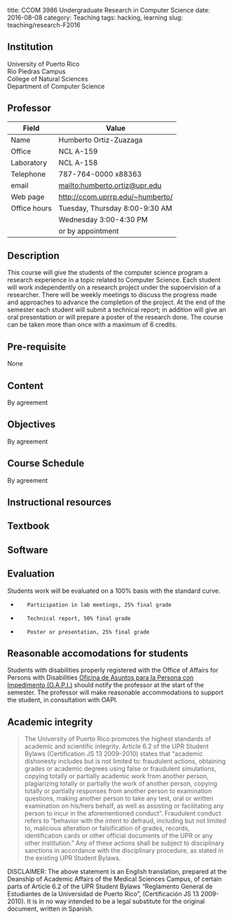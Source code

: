 title: CCOM 3986 Undergraduate Research in Computer Science
date: 2016-08-08
category: Teaching
tags: hacking, learning
slug: teaching/research-F2016

## Institution

University of Puerto Rico <br/>
Rio Piedras Campus<br/>
College of Natural Sciences<br/>
Department of Computer Science

## Professor

| Field        | Value                              |
|--------------|------------------------------------|
| Name         | Humberto Ortiz-Zuazaga             |
| Office       | NCL A-159                          |
| Laboratory   | NCL A-158                          |
| Telephone    | 787-764-0000 x88363                |
| email        | <mailto:humberto.ortiz@upr.edu>    |
| Web page     | <http://ccom.uprrp.edu/~humberto/> |
| Office hours | Tuesday, Thursday 8:00-9:30 AM     |
|              | Wednesday 3:00-4:30 PM             |
|              | or by appointment                  |

## Description

This course will give the students of the computer science program a
research experience in a topic related to Computer Science. Each
student will work independently on a research project under the
supoervision of a researcher. There will be weekly meetings to discuss
the progress made and approaches to advance the completion of the
project. At the end of the semester each student will submit a
technical report; in addition will give an oral presentation or will
prepare a poster of the research done. The course can be taken more
than once with a maximum of 6 credits.

## Pre-requisite

None

## Content

By agreement

## Objectives

By agreement

## Course Schedule

By agreement

## Instructional resources


## Textbook


## Software


## Evaluation

Students work will be evaluated on a 100% basis with the standard curve.

 -        Participation in lab meetings, 25% final grade
 -        Technical report, 50% final grade
 -        Poster or presentation, 25% final grade

## Reasonable accomodations for students

Students with disabilities properly registered with the Office of
Affairs for Persons with Disabilities
<a href="http://estudiantes.uprrp.edu/impedimentos/impedimentos.php">Oficina de Asuntos para la Persona con Impedimento (O.A.P.I.)</a> should notify the professor at the
start of the semester. The professor will make reasonable
accommodations to support the student, in consultation with OAPI.

## Academic integrity

> The University of Puerto Rico promotes the highest standards of
> academic and scientific integrity. Article 6.2 of the UPR Student
> Bylaws (Certification JS 13 2009–2010) states that “academic
> dishonesty includes but is not limited to: fraudulent actions,
> obtaining grades or academic degrees using false or fraudulent
> simulations, copying totally or partially academic work from another
> person, plagiarizing totally or partially the work of another
> person, copying totally or partially responses from another person
> to examination questions, making another person to take any test,
> oral or written examination on his/hers behalf, as well as assisting
> or facilitating any person to incur in the aforementioned
> conduct”. Fraudulent conduct refers to “behavior with the intent to
> defraud, including but not limited to, malicious alteration or
> falsification of grades, records, identification cards or other
> official documents of the UPR or any other institution.” Any of
> these actions shall be subject to disciplinary sanctions in
> accordance with the disciplinary procedure, as stated in the
> existing UPR Student Bylaws.

DISCLAIMER: The above statement is an English translation, prepared at
the Deanship of Academic Affairs of the Medical Sciences Campus, of
certain parts of Article 6.2 of the UPR Student Bylaws “Reglamento
General de Estudiantes de la Universidad de Puerto Rico”,
(Certificación JS 13 2009-2010). It is in no way intended to be a
legal substitute for the original document, written in Spanish.

